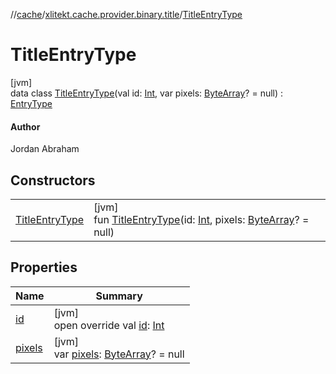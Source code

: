 //[cache](../../../index.md)/[xlitekt.cache.provider.binary.title](../index.md)/[TitleEntryType](index.md)

# TitleEntryType

[jvm]\
data class [TitleEntryType](index.md)(val id: [Int](https://kotlinlang.org/api/latest/jvm/stdlib/kotlin/-int/index.html), var pixels: [ByteArray](https://kotlinlang.org/api/latest/jvm/stdlib/kotlin/-byte-array/index.html)? = null) : [EntryType](../../xlitekt.cache.provider/-entry-type/index.md)

#### Author

Jordan Abraham

## Constructors

| | |
|---|---|
| [TitleEntryType](-title-entry-type.md) | [jvm]<br>fun [TitleEntryType](-title-entry-type.md)(id: [Int](https://kotlinlang.org/api/latest/jvm/stdlib/kotlin/-int/index.html), pixels: [ByteArray](https://kotlinlang.org/api/latest/jvm/stdlib/kotlin/-byte-array/index.html)? = null) |

## Properties

| Name | Summary |
|---|---|
| [id](id.md) | [jvm]<br>open override val [id](id.md): [Int](https://kotlinlang.org/api/latest/jvm/stdlib/kotlin/-int/index.html) |
| [pixels](pixels.md) | [jvm]<br>var [pixels](pixels.md): [ByteArray](https://kotlinlang.org/api/latest/jvm/stdlib/kotlin/-byte-array/index.html)? = null |
